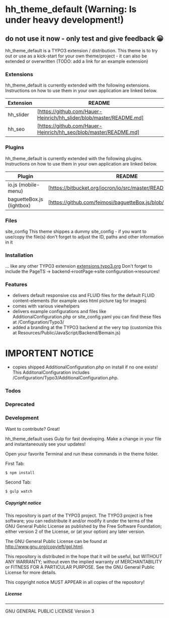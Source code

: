 # hh_theme_default (Warning: Is under heavy development!)
## do not use it now - only test and give feedback :grinning:
hh_theme_default is a TYPO3 extension / distribution.
This theme is to try out or use as a kick-start for your own theme/project - it can also be extended or overwritten (TODO: add a link for an example extension)

### Extensions
hh_theme_default is currently extended with the following extensions. Instructions on how to use them in your own application are linked below.

Extension | README
------------ | -------------
hh_slider | [https://github.com/Hauer-Heinrich/hh_slider/blob/master/README.md]
hh_seo | [https://github.com/Hauer-Heinrich/hh_seo/blob/master/README.md]

### Plugins
hh_theme_default is currently extended with the following plugins. Instructions on how to use them in your own application are linked below.

Plugin | README
------------ | -------------
io.js (mobile-menu) | [https://bitbucket.org/iocron/io/src/master/README.md]
baguetteBox.js (lightbox) | [https://github.com/feimosi/baguetteBox.js/blob/dev/README.md]

### Files
site_config
This theme shippes a dummy site_config - if you want to use/copy the file(s) don't forget to adjust the ID, paths and other information in it

### Installation
... like any other TYPO3 extension [extensions.typo3.org](https://extensions.typo3.org/ "TYPO3 Extension Repository")
Don't forget to include the PageTS -> backend->rootPage->site configuration->resources!

### Features
 - delivers default responsive css and FLUID files for the default FLUID content-elements (for example uses html picture tag for images)
 - comes with various viewhelpers
 - delivers example configurations and files like AdditionalConfiguration.php or site_config.yaml you can find these files at /Configuration/Typo3/
 - added a branding at the TYPO3 backend at the very top (customize this at Resources/Public/JavaScript/Backend/Bemain.js)

# IMPORTENT NOTICE
 - copies shipped AdditionalConfiguration.php on install if no one exists! This AdditonalConfiguration includes /Configuration/Typo3/AdditionalConfiguration.php.

### Todos

### Deprecated

### Development

Want to contribute? Great!

hh_theme_default uses Gulp for fast developing.
Make a change in your file and instantaneously see your updates!

Open your favorite Terminal and run these commands in the theme folder.

First Tab:
```sh
$ npm install
```

Second Tab:
```sh
$ gulp watch
```

##### Copyright notice

This repository is part of the TYPO3 project. The TYPO3 project is
free software; you can redistribute it and/or modify
it under the terms of the GNU General Public License as published by
the Free Software Foundation; either version 2 of the License, or
(at your option) any later version.

The GNU General Public License can be found at
http://www.gnu.org/copyleft/gpl.html.

This repository is distributed in the hope that it will be useful,
but WITHOUT ANY WARRANTY; without even the implied warranty of
MERCHANTABILITY or FITNESS FOR A PARTICULAR PURPOSE.  See the
GNU General Public License for more details.

This copyright notice MUST APPEAR in all copies of the repository!

##### License
----
GNU GENERAL PUBLIC LICENSE Version 3
